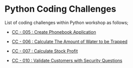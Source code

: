 # Python Coding Challenges

List of coding challenges within Python workshop as follows;

- [CC - 005 : Create Phonebook Application](./cc-005-create-phonebook/README.md)

- [CC - 006 : Calculate The Amount of Water to be Trapped](./cc-006-calculate-amount-of-water-trapped/README.md)

- [CC - 007 : Calculate Stock Profit](./cc-007-calculate-stock-profit/README.md)

- [CC - 010 : Validate Customers with Security Questions](./cc-010-validate-customers-with-security-questions/README.md)